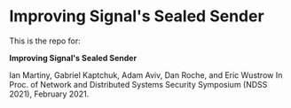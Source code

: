 # Improving Signal's Sealed Sender

This is the repo for:

**Improving Signal's Sealed Sender**

Ian Martiny, Gabriel Kaptchuk, Adam Aviv, Dan Roche, and Eric Wustrow
In Proc. of Network and Distributed Systems Security Symposium (NDSS 2021), February 2021.
